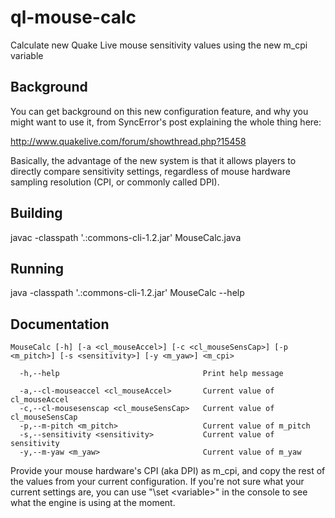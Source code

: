 ql-mouse-calc
==========

Calculate new Quake Live mouse sensitivity values using the new m\_cpi variable

Background
----------

You can get background on this new configuration feature, and why you might
want to use it, from SyncError's post explaining the whole thing here:

http://www.quakelive.com/forum/showthread.php?15458

Basically, the advantage of the new system is that it allows players to
directly compare sensitivity settings, regardless of mouse hardware sampling
resolution (CPI, or commonly called DPI).

Building
--------

javac -classpath '.:commons-cli-1.2.jar' MouseCalc.java

Running
-------

java -classpath '.:commons-cli-1.2.jar' MouseCalc --help

Documentation
-------------

    MouseCalc [-h] [-a <cl_mouseAccel>] [-c <cl_mouseSensCap>] [-p <m_pitch>] [-s <sensitivity>] [-y <m_yaw>] <m_cpi>

      -h,--help                                Print help message

      -a,--cl-mouseaccel <cl_mouseAccel>       Current value of cl_mouseAccel
      -c,--cl-mousesenscap <cl_mouseSensCap>   Current value of cl_mouseSensCap
      -p,--m-pitch <m_pitch>                   Current value of m_pitch
      -s,--sensitivity <sensitivity>           Current value of sensitivity
      -y,--m-yaw <m_yaw>                       Current value of m_yaw

Provide your mouse hardware's CPI (aka DPI) as m\_cpi, and copy the rest of the
values from your current configuration.  If you're not sure what your current
settings are, you can use "\set \<variable\>" in the console to see what the
engine is using at the moment.

